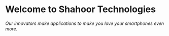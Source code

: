 #                                             Welcome to Shahoor Technologies

*Our innovators make applications to make you love your smartphones even more.*
